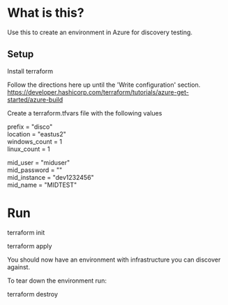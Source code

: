 # What is this?
Use this to create an environment in Azure for discovery testing.

## Setup

Install terraform

Follow the directions here up until the 'Write configuration' section.
https://developer.hashicorp.com/terraform/tutorials/azure-get-started/azure-build

Create a terraform.tfvars file with the following values 

prefix = "disco"  
location = "eastus2"  
windows_count = 1  
linux_count = 1  


mid_user = "miduser"  
mid_password = ""  
mid_instance = "dev1232456"  
mid_name = "MIDTEST"  


# Run

terraform init  

terraform apply  


You should now have an environment with infrastructure you can discover against.

To tear down the environment run:  

terraform destroy
